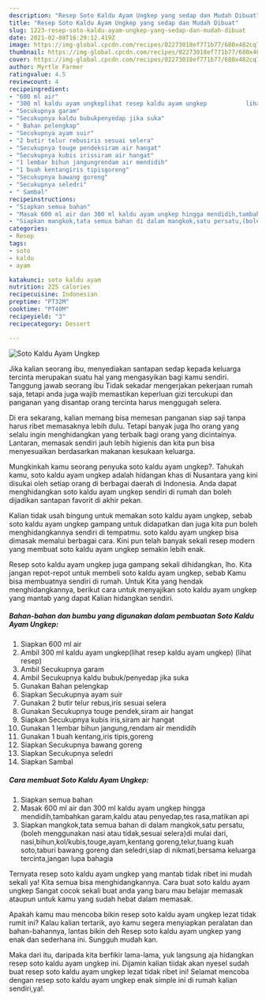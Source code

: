 ```yaml
---
description: "Resep Soto Kaldu Ayam Ungkep yang sedap dan Mudah Dibuat"
title: "Resep Soto Kaldu Ayam Ungkep yang sedap dan Mudah Dibuat"
slug: 1223-resep-soto-kaldu-ayam-ungkep-yang-sedap-dan-mudah-dibuat
date: 2021-02-08T16:29:12.419Z
image: https://img-global.cpcdn.com/recipes/02273018ef771b77/680x482cq70/soto-kaldu-ayam-ungkep-foto-resep-utama.jpg
thumbnail: https://img-global.cpcdn.com/recipes/02273018ef771b77/680x482cq70/soto-kaldu-ayam-ungkep-foto-resep-utama.jpg
cover: https://img-global.cpcdn.com/recipes/02273018ef771b77/680x482cq70/soto-kaldu-ayam-ungkep-foto-resep-utama.jpg
author: Myrtle Farmer
ratingvalue: 4.5
reviewcount: 4
recipeingredient:
- "600 ml air"
- "300 ml kaldu ayam ungkeplihat resep kaldu ayam ungkep           lihat resep"
- "Secukupnya garam"
- "Secukupnya kaldu bubukpenyedap jika suka"
- " Bahan pelengkap"
- "Secukupnya ayam suir"
- "2 butir telur rebusiris sesuai selera"
- "Secukupnya touge pendeksiram air hangat"
- "Secukupnya kubis irissiram air hangat"
- "1 lembar bihun jangungrendam air mendidih"
- "1 buah kentangiris tipisgoreng"
- "Secukupnya bawang goreng"
- "Secukupnya seledri"
- " Sambal"
recipeinstructions:
- "Siapkan semua bahan"
- "Masak 600 ml air dan 300 ml kaldu ayam ungkep hingga mendidih,tambahkan garam,kaldu atau penyedap,tes rasa,matikan api"
- "Siapkan mangkok,tata semua bahan di dalam mangkok,satu persatu,(boleh menggunakan nasi atau tidak,sesuai selera)di mulai dari, nasi,bihun,kol/kubis,touge,ayam,kentang goreng,telur,tuang kuah soto,taburi bawang goreng dan seledri,siap di nikmati,bersama keluarga tercinta,jangan lupa bahagia"
categories:
- Resep
tags:
- soto
- kaldu
- ayam

katakunci: soto kaldu ayam 
nutrition: 225 calories
recipecuisine: Indonesian
preptime: "PT32M"
cooktime: "PT40M"
recipeyield: "3"
recipecategory: Dessert

---
```



![Soto Kaldu Ayam Ungkep](https://img-global.cpcdn.com/recipes/02273018ef771b77/680x482cq70/soto-kaldu-ayam-ungkep-foto-resep-utama.jpg)

Jika kalian seorang ibu, menyediakan santapan sedap kepada keluarga tercinta merupakan suatu hal yang mengasyikan bagi kamu sendiri. Tanggung jawab seorang ibu Tidak sekadar mengerjakan pekerjaan rumah saja, tetapi anda juga wajib memastikan keperluan gizi tercukupi dan panganan yang disantap orang tercinta harus menggugah selera.

Di era  sekarang, kalian memang bisa memesan panganan siap saji tanpa harus ribet memasaknya lebih dulu. Tetapi banyak juga lho orang yang selalu ingin menghidangkan yang terbaik bagi orang yang dicintainya. Lantaran, memasak sendiri jauh lebih higienis dan kita pun bisa menyesuaikan berdasarkan makanan kesukaan keluarga. 



Mungkinkah kamu seorang penyuka soto kaldu ayam ungkep?. Tahukah kamu, soto kaldu ayam ungkep adalah hidangan khas di Nusantara yang kini disukai oleh setiap orang di berbagai daerah di Indonesia. Anda dapat menghidangkan soto kaldu ayam ungkep sendiri di rumah dan boleh dijadikan santapan favorit di akhir pekan.

Kalian tidak usah bingung untuk memakan soto kaldu ayam ungkep, sebab soto kaldu ayam ungkep gampang untuk didapatkan dan juga kita pun boleh menghidangkannya sendiri di tempatmu. soto kaldu ayam ungkep bisa dimasak memalui berbagai cara. Kini pun telah banyak sekali resep modern yang membuat soto kaldu ayam ungkep semakin lebih enak.

Resep soto kaldu ayam ungkep juga gampang sekali dihidangkan, lho. Kita jangan repot-repot untuk membeli soto kaldu ayam ungkep, sebab Kamu bisa membuatnya sendiri di rumah. Untuk Kita yang hendak menghidangkannya, berikut cara untuk menyajikan soto kaldu ayam ungkep yang mantab yang dapat Kalian hidangkan sendiri.

<!--inarticleads1-->

##### Bahan-bahan dan bumbu yang digunakan dalam pembuatan Soto Kaldu Ayam Ungkep:

1. Siapkan 600 ml air
1. Ambil 300 ml kaldu ayam ungkep(lihat resep kaldu ayam ungkep)           (lihat resep)
1. Ambil Secukupnya garam
1. Ambil Secukupnya kaldu bubuk/penyedap jika suka
1. Gunakan  Bahan pelengkap
1. Siapkan Secukupnya ayam suir
1. Gunakan 2 butir telur rebus,iris sesuai selera
1. Gunakan Secukupnya touge pendek,siram air hangat
1. Siapkan Secukupnya kubis iris,siram air hangat
1. Gunakan 1 lembar bihun jangung,rendam air mendidih
1. Gunakan 1 buah kentang,iris tipis,goreng
1. Siapkan Secukupnya bawang goreng
1. Siapkan Secukupnya seledri
1. Siapkan  Sambal




<!--inarticleads2-->

##### Cara membuat Soto Kaldu Ayam Ungkep:

1. Siapkan semua bahan
1. Masak 600 ml air dan 300 ml kaldu ayam ungkep hingga mendidih,tambahkan garam,kaldu atau penyedap,tes rasa,matikan api
1. Siapkan mangkok,tata semua bahan di dalam mangkok,satu persatu,(boleh menggunakan nasi atau tidak,sesuai selera)di mulai dari, nasi,bihun,kol/kubis,touge,ayam,kentang goreng,telur,tuang kuah soto,taburi bawang goreng dan seledri,siap di nikmati,bersama keluarga tercinta,jangan lupa bahagia




Ternyata resep soto kaldu ayam ungkep yang mantab tidak ribet ini mudah sekali ya! Kita semua bisa menghidangkannya. Cara buat soto kaldu ayam ungkep Sangat cocok sekali buat anda yang baru mau belajar memasak ataupun untuk kamu yang sudah hebat dalam memasak.

Apakah kamu mau mencoba bikin resep soto kaldu ayam ungkep lezat tidak rumit ini? Kalau kalian tertarik, ayo kamu segera menyiapkan peralatan dan bahan-bahannya, lantas bikin deh Resep soto kaldu ayam ungkep yang enak dan sederhana ini. Sungguh mudah kan. 

Maka dari itu, daripada kita berfikir lama-lama, yuk langsung aja hidangkan resep soto kaldu ayam ungkep ini. Dijamin kalian tiidak akan nyesel sudah buat resep soto kaldu ayam ungkep lezat tidak ribet ini! Selamat mencoba dengan resep soto kaldu ayam ungkep enak simple ini di rumah kalian sendiri,ya!.

